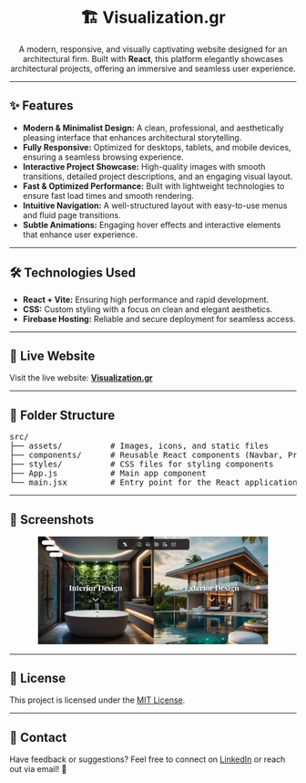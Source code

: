<h1 align="center">🏗️ Visualization.gr</h1>

<p align="center">
  A modern, responsive, and visually captivating website designed for an architectural firm. Built with <strong>React</strong>, this platform elegantly showcases architectural projects, offering an immersive and seamless user experience.
</p>

---

<h2>✨ Features</h2>

<ul>
  <li><strong>Modern & Minimalist Design:</strong> A clean, professional, and aesthetically pleasing interface that enhances architectural storytelling.</li>
  <li><strong>Fully Responsive:</strong> Optimized for desktops, tablets, and mobile devices, ensuring a seamless browsing experience.</li>
  <li><strong>Interactive Project Showcase:</strong> High-quality images with smooth transitions, detailed project descriptions, and an engaging visual layout.</li>
  <li><strong>Fast & Optimized Performance:</strong> Built with lightweight technologies to ensure fast load times and smooth rendering.</li>
  <li><strong>Intuitive Navigation:</strong> A well-structured layout with easy-to-use menus and fluid page transitions.</li>
  <li><strong>Subtle Animations:</strong> Engaging hover effects and interactive elements that enhance user experience.</li>
</ul>

---

<h2>🛠️ Technologies Used</h2>

<ul>
  <li><strong>React + Vite:</strong> Ensuring high performance and rapid development.</li>
  <li><strong>CSS:</strong> Custom styling with a focus on clean and elegant aesthetics.</li>
  <li><strong>Firebase Hosting:</strong> Reliable and secure deployment for seamless access.</li>
</ul>

---

<h2>🔗 Live Website</h2>

<p>Visit the live website: <a href="https://visualization.gr" target="_blank"><strong>Visualization.gr</strong></a></p>

---

<h2>📂 Folder Structure</h2>

<pre>
src/
├── assets/          # Images, icons, and static files
├── components/      # Reusable React components (Navbar, ProjectCards, etc.)
├── styles/          # CSS files for styling components
├── App.js           # Main app component
└── main.jsx         # Entry point for the React application
</pre>

---

<h2>📸 Screenshots</h2>

<p align="center">
  <img src="vis.png" alt="Visualization.gr Screenshot" width="80%">
  <br>
</p>

---

<h2>📜 License</h2>

<p>
  This project is licensed under the <a href="LICENSE">MIT License</a>.
</p>

---

<h2>📧 Contact</h2>

<p>
  Have feedback or suggestions? Feel free to connect on <a href="https://www.linkedin.com/">LinkedIn</a> or reach out via email! 🚀
</p>
